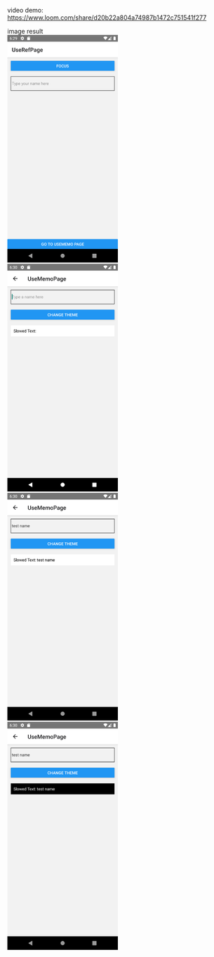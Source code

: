 video demo: 
https://www.loom.com/share/d20b22a804a74987b1472c751541f277

image result
<br/>
<img src="readme-components/ss1.png" width="50%">
<img src="readme-components/ss2.png" width="50%">
<img src="readme-components/ss3.png" width="50%">
<img src="readme-components/ss4.png" width="50%">